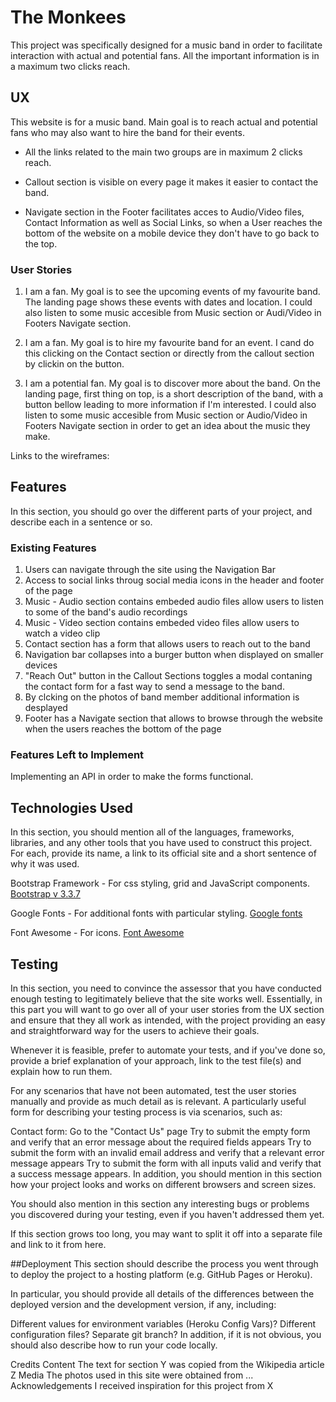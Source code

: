 # The Monkees

This project was specifically designed for a music band in order
to facilitate interaction with actual and potential fans. All the
important information is in a maximum two clicks reach.


## UX
This website is for a music band. Main goal is to reach actual and potential fans who may also want to hire the band for their events.

* All the links related to the main two groups are in maximum 2 clicks reach. 

* Callout section is visible on every page it makes it easier to contact the band.

* Navigate section in the Footer facilitates acces to Audio/Video files, Contact Information as well as Social Links, 
  so when a User reaches the bottom of the website on a mobile device they don't have to go back to the top.

### User Stories
1. I am a fan. My goal is to see the upcoming events of my favourite band. The landing page shows these events with dates and location. 
   I could also listen to some music accesible from Music section or Audi/Video in Footers Navigate section.

2. I am a fan. My goal is to hire my favourite band for an event. I cand do this clicking on the Contact section or directly from the callout section by clickin on the button.

3. I am a potential fan. My goal is to discover more about the band. On the landing page, first thing on top, is a short description of the band, with a button bellow leading to more information if I'm interested.
   I could also listen to some music accesible from Music section or Audio/Video in Footers Navigate section in order to get an idea about the music they make.

Links to the wireframes:

## Features
In this section, you should go over the different parts of your project, and describe each in a sentence or so.

### Existing Features
1. Users can navigate through the site using the Navigation Bar
2. Access to social links throug social media icons in the header and footer of the page
3. Music - Audio section contains embeded audio files allow users to listen to some of the band's audio recordings
4. Music - Video section contains embeded video files allow users to watch a video clip
5. Contact section has a form that allows users to reach out to the band 
6. Navigation bar collapses into a burger button when displayed on smaller devices
7. "Reach Out" button in the Callout Sections toggles a modal contaning the contact form for a fast way to send a message to the band.
8. By clcking on the photos of band member additional information is desplayed
9. Footer has a Navigate section that allows to browse through the website when the users reaches the bottom of the page
 
### Features Left to Implement
Implementing an API in order to make the forms functional. 

## Technologies Used
In this section, you should mention all of the languages, frameworks, libraries, and any other tools that you have used to construct this project. For each, provide its name, a link to its official site and a short sentence of why it was used.

Bootstrap Framework - For css styling, grid and JavaScript components.
[Bootstrap v 3.3.7](https://getbootstrap.com/docs/3.3/)

Google Fonts - For additional fonts with particular styling.
[Google fonts](https://fonts.google.com/)

Font Awesome - For icons.
[Font Awesome](https://fontawesome.com/free)

## Testing
In this section, you need to convince the assessor that you have conducted enough testing to legitimately believe that the site works well. Essentially, in this part you will want to go over all of your user stories from the UX section and ensure that they all work as intended, with the project providing an easy and straightforward way for the users to achieve their goals.

Whenever it is feasible, prefer to automate your tests, and if you've done so, provide a brief explanation of your approach, link to the test file(s) and explain how to run them.

For any scenarios that have not been automated, test the user stories manually and provide as much detail as is relevant. A particularly useful form for describing your testing process is via scenarios, such as:

Contact form:
Go to the "Contact Us" page
Try to submit the empty form and verify that an error message about the required fields appears
Try to submit the form with an invalid email address and verify that a relevant error message appears
Try to submit the form with all inputs valid and verify that a success message appears.
In addition, you should mention in this section how your project looks and works on different browsers and screen sizes.

You should also mention in this section any interesting bugs or problems you discovered during your testing, even if you haven't addressed them yet.

If this section grows too long, you may want to split it off into a separate file and link to it from here.

##Deployment
This section should describe the process you went through to deploy the project to a hosting platform (e.g. GitHub Pages or Heroku).

In particular, you should provide all details of the differences between the deployed version and the development version, if any, including:

Different values for environment variables (Heroku Config Vars)?
Different configuration files?
Separate git branch?
In addition, if it is not obvious, you should also describe how to run your code locally.

Credits
Content
The text for section Y was copied from the Wikipedia article Z
Media
The photos used in this site were obtained from ...
Acknowledgements
I received inspiration for this project from X